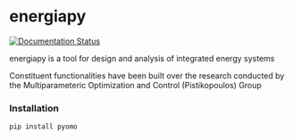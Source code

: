 # energiapy


[![Documentation Status](https://readthedocs.org/projects/energiapy/badge/)](https://energiapy.readthedocs.io/en/latest/)


energiapy is a tool for design and analysis of integrated energy systems 

Constituent functionalities have been built over the research conducted by the Multiparameteric Optimization and Control (Pistikopoulos) Group

### Installation

    pip install pyomo